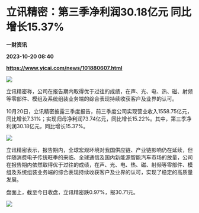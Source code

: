 # 立讯精密：第三季净利润30.18亿元 同比增长15.37%
**一财资讯**

**2023-10-20 08:40**

**https://www.yicai.com/news/101880607.html**

![](https://imgcdn.yicai.com/uppics/slides/2023/10/2740803bded4596fb9bfc7ae16189538.jpg)

立讯精密称，公司在报告期内取得优于过往的成绩，在声、光、电、热、磁、射频等零部件、模组及系统组装业务端的综合表现持续收获客户及业界的认可。

10月20日，立讯精密披露三季度报告，前三季度公司实现营业收入1558.75亿元，同比增长7.31%；实现归母净利润73.74亿元，同比增长15.22%。其中，第三季净利润30.18亿元，同比增长15.37%。

![](https://imgcdn.yicai.com/uppics/images/2023/10/a90aa0a7a9a5c2735290b67d1b4d473b.jpg)

立讯精密表示，报告期内，全球宏观环境对我国供应链、产业链影响仍在延续，但伴随消费电子传统旺季的来临、全球通信及国内新能源智能汽车市场的放量，公司在报告期内依然取得优于过往的成绩，在声、光、电、热、磁、射频等零部件、模组及系统组装业务端的综合表现持续收获客户及业界的认可，实现了稳定的高质量发展。

盘面上，截至今日收盘，立讯精密跌0.97%，报30.71元。

![](https://imgcdn.yicai.com/uppics/images/2023/10/6b6821071bca7029932432511a32c1a9.jpg)